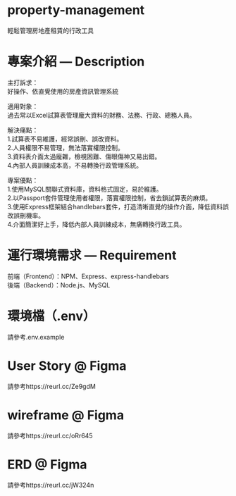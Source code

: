 # property-management
輕鬆管理房地產租賃的行政工具

# 專案介紹 — Description
主打訴求：  
好操作、依直覺使用的房產資訊管理系統

適用對象：  
過去常以Excel試算表管理龐大資料的財務、法務、行政、總務人員。

解決痛點：  
1.試算表不易維護，經常誤刪、誤改資料。  
2.人員權限不易管理，無法落實權限控制。  
3.資料表介面太過龐雜，檢視困難、傷眼傷神又易出錯。  
4.內部人員訓練成本高，不易轉換行政管理系統。  

專案優點：  
1.使用MySQL關聯式資料庫，資料格式固定，易於維護。  
2.以Passport套件管理使用者權限，落實權限控制，省去鎖試算表的麻煩。  
3.使用Express框架結合handlebars套件，打造清晰直覺的操作介面，降低資料誤改誤刪機率。  
4.介面簡潔好上手，降低內部人員訓練成本，無痛轉換行政工具。  

# 運行環境需求 — Requirement
前端（Frontend）：NPM、Express、express-handlebars  
後端（Backend）：Node.js、MySQL  

# 環境檔（.env）
請參考.env.example

# User Story @ Figma
請參考https://reurl.cc/Ze9gdM

# wireframe @ Figma
請參考https://reurl.cc/oRr645

# ERD @ Figma
請參考https://reurl.cc/jW324n
